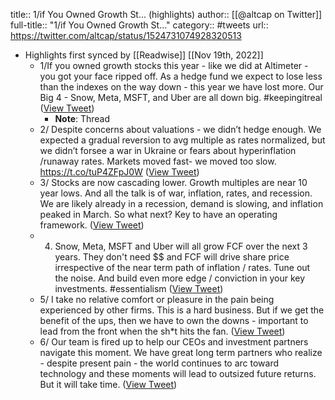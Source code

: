 title:: 1/if You Owned Growth St... (highlights)
author:: [[@altcap on Twitter]]
full-title:: "1/if You Owned Growth St..."
category:: #tweets
url:: https://twitter.com/altcap/status/1524731074928320513

- Highlights first synced by [[Readwise]] [[Nov 19th, 2022]]
	- 1/If you owned growth stocks this year - like we did at Altimeter - you got your face ripped off.  As a hedge fund we expect to lose less than the indexes on the way down - this year we have lost more.  Our Big 4 - Snow, Meta, MSFT, and Uber are all down big.  #keepingitreal ([View Tweet](https://twitter.com/altcap/status/1524731074928320513))
		- **Note**: Thread
	- 2/ Despite concerns about valuations - we didn’t hedge enough. We expected a gradual reversion to avg multiple as rates normalized, but we didn’t forsee a war in Ukraine or fears about hyperinflation /runaway rates.  Markets moved fast- we moved too slow. https://t.co/tuP4ZFpJ0W ([View Tweet](https://twitter.com/altcap/status/1524731076744122368))
	- 3/ Stocks are now cascading lower.  Growth multiples are near 10 year lows.  And all the talk is of war, inflation, rates, and recession. We are likely already in a recession, demand is slowing, and inflation peaked in March. So what next?  Key to have an operating framework. ([View Tweet](https://twitter.com/altcap/status/1524731078216327168))
	- 4) Snow, Meta, MSFT and Uber will all grow FCF over the next 3 years. They don't need $$ and FCF will drive share price irrespective of the near term path of inflation / rates. Tune out the noise. And build even more edge / conviction in your key investments.  #essentialism ([View Tweet](https://twitter.com/altcap/status/1524731079743066113))
	- 5/ I take no relative comfort or pleasure in the pain being experienced by other firms. This is a hard business.  But if we get the benefit of the ups, then we have to own the downs - important to lead from the front when the sh*t hits the fan. ([View Tweet](https://twitter.com/altcap/status/1524731081097842693))
	- 6/ Our team is fired up to help our CEOs and investment partners navigate this moment. We have great long term partners who realize - despite present pain - the world continues to arc toward technology and these moments will lead to outsized future returns. But it will take time. ([View Tweet](https://twitter.com/altcap/status/1524731082364448768))